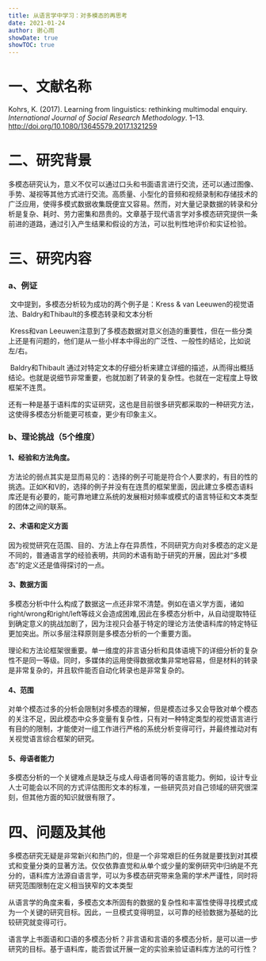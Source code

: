 ```yaml
---
title: 从语言学中学习：对多模态的再思考
date: 2021-01-24
author: 谢心雨
showDate: true
showTOC: true
---
```


# 一、文献名称

Kohrs, K. (2017). Learning from linguistics: rethinking multimodal enquiry. *International Journal of Social Research Methodology*. 1–13. http://doi.org/10.1080/13645579.2017.1321259 

# 二、研究背景

​		多模态研究认为，意义不仅可以通过口头和书面语言进行交流，还可以通过图像、手势、凝视等其他方式进行交流。高质量、小型化的音频和视频录制和存储技术的广泛应用，使得多模式数据收集既便宜又容易。然而，对大量记录数据的转录和分析是复杂、耗时、劳力密集和昂贵的。文章基于现代语言学对多模态研究提供一条前进的道路，通过引入产生结果和假设的方法，可以批判性地评价和实证检验。

# 三、研究内容

### a、例证

​		文中提到，多模态分析较为成功的两个例子是：Kress & van Leeuwen的视觉语法、Baldry和Thibault的多模态转录和文本分析

​		Kress和van Leeuwen注意到了多模态数据对意义创造的重要性，但在一些分类上还是有问题的，他们是从一些小样本中得出的广泛性、一般性的结论，比如说左/右。

​		Baldry和Thibault 通过对特定文本的仔细分析来建立详细的描述，从而得出概括结论。也就是说细节非常重要，也就加剧了转录的复杂性。也就在一定程度上导致框架不连贯。

​		还有一种是基于语料库的实证研究，这也是目前很多研究都采取的一种研究方法，这使得多模态分析能更可核查，更少有印象主义。

### b、理论挑战（5个维度）

#### 		1、经验和方法角度。

​		方法论的弱点其实是显而易见的：选择的例子可能是符合个人要求的，有目的性的挑选。正如K和V的，选择的例子并没有在连贯的框架里面，因此建立多模态语料库还是有必要的，能可靠地建立系统的发展相对频率或模式的语言特征和文本类型的团体之间的联系。

#### 		2、术语和定义方面

​		因为视觉研究在范围、目的、方法上存在异质性，不同研究方向对多模态的定义是不同的，普通语言学的经验表明，共同的术语有助于研究的开展，因此对“多模态”的定义还是值得探讨的一点。

#### 		3、数据方面

​		多模态分析中什么构成了数据这一点还非常不清楚。例如在语义学方面，诸如right/wrong和right/left等歧义会造成困难,因此在多模态分析中，从自动提取特征到确定意义的挑战加剧了，因为注视只会基于特定的理论方法使语料库的特定特征更加突出。所以多层注释原则是多模态分析的一个重要方面。

​		理论和方法论框架很重要。单一维度的非言语分析和具体语境下的详细分析的复杂性不是同一等级。同时，多媒体的运用使得数据收集非常地容易，但是材料的转录是非常复杂的，并且软件能否自动化转录也是非常复杂的。

#### 		4、范围

​		对单个模态过多的分析会限制对多模态的理解，但是模态过多又会导致对单个模态的关注不足，因此模态中众多变量有复杂性，只有对一种特定类型的视觉语言进行有目的的限制，才能使对一组工作进行严格的系统分析变得可行，并最终推动对有关视觉语言综合框架的研究。

#### 		5、母语者能力

​		多模态分析的一个关键难点是缺乏与成人母语者同等的语言能力。例如，设计专业人士可能会以不同的方式评估图形文本的标准，一些研究员对自己领域的研究很深刻，但其他方面的知识就很有限了。

# 四、问题及其他

​		多模态研究无疑是非常新兴和热门的，但是一个非常艰巨的任务就是要找到对其模式和变量分类的显著方法。仅仅依靠直觉和从单个或少量的案例研究中归纳是不充分的，语料库方法源自语言学，可以为多模态研究带来急需的学术严谨性，同时将研究范围限制在定义相当狭窄的文本类型

​		从语言学的角度来看，多模态文本所固有的数据的复杂性和丰富性使得寻找模式成为一个关键的研究目标。因此，一旦模式变得明显，以可靠的经验数据为基础的比较研究就变得可行。

​		语言学上书面语和口语的多模态分析？非言语和言语的多模态分析，是可以进一步研究的目标。基于语料库，能否尝试开展一定的实验来验证语料库方法的可行性？